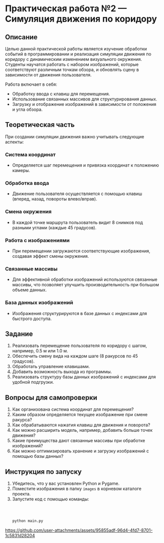 # Практическая работа №2 — Симуляция движения по коридору

## Описание

Целью данной практической работы является изучение обработки событий в программировании и реализация симуляции движения по коридору с динамическим изменением визуального окружения. Студенты научатся работать с набором изображений, которые соответствуют различным точкам обзора, и обновлять сцену в зависимости от движения пользователя.

Работа включает в себя:
- Обработку ввода с клавиш для перемещения.
- Использование связанных массивов для структурирования данных.
- Загрузку и отображение изображений в зависимости от положения и угла обзора.

## Теоретическая часть

При создании симуляции движения важно учитывать следующие аспекты:

### Система координат
- Определяется шаг перемещения и привязка координат к положению камеры.

### Обработка ввода
- Движение пользователя осуществляется с помощью клавиш (вперед, назад, повороты влево/вправ).

### Смена окружения
- В каждой точке маршрута пользователь видит 8 снимков под разными углами (каждые 45 градусов).

### Работа с изображениями
- При перемещении загружаются соответствующие изображения, создавая эффект смены окружения.

### Связанные массивы
- Для эффективной обработки изображений используются связанные массивы, что позволяет улучшить производительность при большом объеме данных.

### База данных изображений
- Изображения структурируются в базе данных с индексами для быстрого доступа.

## Задание

1. Реализовать перемещение пользователя по коридору с шагом, например, 0.5 м или 1.0 м.
2. Обеспечить смену вида на каждом шаге (8 ракурсов по 45 градусов).
3. Обработать управление клавишами.
4. Добавить возможность выхода из программы.
5. Реализовать структуру базы данных изображений с индексами для удобной подгрузки.

## Вопросы для самопроверки

1. Как организована система координат для перемещения?
2. Каким образом определяется текущее изображение при смене ракурса?
3. Как обрабатываются нажатия клавиш для движения и поворота?
4. Как можно расширить модель, например, добавить больше точек движения?
5. Какие преимущества дают связанные массивы при обработке изображений?
6. Как можно оптимизировать хранение и загрузку изображений с помощью базы данных?

## Инструкция по запуску

1. Убедитесь, что у вас установлен Python и Pygame.
2. Поместите изображения в папку `images` в корневом каталоге проекта.
3. Запустите код с помощью команды:
   ```bash



   python main.py


https://github.com/user-attachments/assets/95855adf-96d4-4fd7-8701-1c5831d28204
